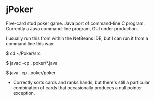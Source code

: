 # jPoker
Five-card stud poker game. Java port of command-line C program. Currently a Java command-line program, GUI under production.

I usually run this from within the NetBeans IDE, but I can run it from a command line this way:

$ cd ~/Poker/src

$ javac -cp . poker/*.java

$ java -cp . poker/poker


- Correctly sorts cards and ranks hands, but there's still a particular combination of cards that occasionally produces a null pointer exception.
